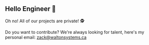 ## Hello Engineer 🧠

Oh no! All of our projects are private! 🕵️

Do you want to contribute? We're always looking for talent, here's my personal email: [zack@waltonsystems.ca](mailto:zack@waltonsystems.ca)
